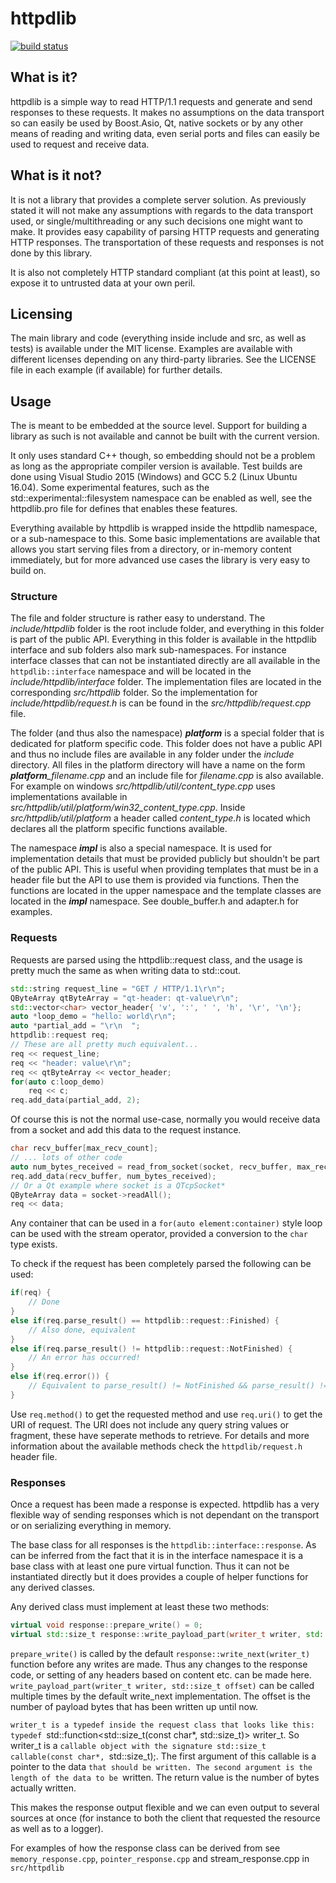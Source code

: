 # httpdlib
[![build status](https://gitlab.com/Shakti213/httpdlib/badges/master/build.svg "Build status")](https://gitlab.com/Shakti213/httpdlib/commits/master)

## What is it?
httpdlib is a simple way to read HTTP/1.1 requests and generate and send
responses to these requests. It makes no assumptions on the data transport so
can easily be used by Boost.Asio, Qt, native sockets or by any other means of
reading and writing data, even serial ports and files can easily be used to
request and receive data.

## What is it not?
It is not a library that provides a complete server solution. As previously
stated it will not make any assumptions with regards to the data transport used,
or single/multithreading or any such decisions one might want to make. It
provides easy capability of parsing HTTP requests and generating HTTP responses.
The transportation of these requests and responses is not done by this library.

It is also not completely HTTP standard compliant (at this point at least), so
expose it to untrusted data at your own peril.

## Licensing
The main library and code (everything inside include and src, as well as tests)
is available under the MIT license. Examples are available with different
licenses depending on any third-party libraries. See the LICENSE file in each
example (if available) for further details.


## Usage
The is meant to be embedded at the source level. Support for building a library
as such is not available and cannot be built with the current version.

It only uses standard C++ though, so embedding should not be a problem as long
as the appropriate compiler version is available. Test builds are done using
Visual Studio 2015 (Windows) and GCC 5.2 (Linux Ubuntu 16.04). Some experimental
features, such as the std::experimental::filesystem namespace can be enabled
as well, see the httpdlib.pro file for defines that enables these features.

Everything available by httpdlib is wrapped inside the httpdlib namespace, or a
sub-namespace to this. Some basic implementations are available that allows you
start serving files from a directory, or in-memory content immediately, but for
more advanced use cases the library is very easy to build on.

### Structure
The file and folder structure is rather easy to understand. The
*include/httpdlib* folder is the root include folder, and everything in this
folder is part of the public API. Everything in this folder is available in the
httpdlib interface and sub folders also mark sub-namespaces. For instance
interface classes that can not be instantiated directly are all available in the
`httpdlib::interface` namespace and will be located in the
*include/httpdlib/interface* folder. The implementation files are located in the
corresponding *src/httpdlib* folder. So the implementation for
*include/httpdlib/request.h* is can be found in the *src/httpdlib/request.cpp*
file.

The folder (and thus also the namespace) __*platform*__ is a special folder that
is dedicated for platform specific code. This folder does not have a public API
and thus no include files are available in any folder under the *include*
directory. All files in the platform directory will have a name on the form
*__platform__\_filename.cpp* and an include file for *filename.cpp* is also
available. For example on windows *src/httpdlib/util/content_type.cpp* uses
implementations available in *src/httpdlib/util/platform/win32_content_type.cpp*.
Inside *src/httpdlib/util/platform* a header called *content_type.h* is located
which declares all the platform specific functions available.

The namespace __*impl*__ is also a special namespace. It is used for implementation details that must be provided publicly but shouldn't be part of the public API. This is useful when providing templates that must be in a header file but the API to use them is provided via functions. Then the functions are located in the upper namespace and the template classes are located in the __*impl*__ namespace. See double_buffer.h and adapter.h for examples.

### Requests
Requests are parsed using the httpdlib::request class, and the usage is pretty
much the same as when writing data to std::cout.
``` c++
std::string request_line = "GET / HTTP/1.1\r\n";
QByteArray qtByteArray = "qt-header: qt-value\r\n";
std::vector<char> vector_header{ 'v', ':', ' ', 'h', '\r', '\n'};
auto *loop_demo = "hello: world\r\n";
auto *partial_add = "\r\n  ";
httpdlib::request req;
// These are all pretty much equivalent...
req << request_line;
req << "header: value\r\n";
req << qtByteArray << vector_header;
for(auto c:loop_demo)
    req << c;
req.add_data(partial_add, 2);
```

Of course this is not the normal use-case, normally you would receive data from
a socket and add this data to the request instance.
``` c++
char recv_buffer[max_recv_count];
// ... lots of other code
auto num_bytes_received = read_from_socket(socket, recv_buffer, max_recv_count);
req.add_data(recv_buffer, num_bytes_received);
// Or a Qt example where socket is a QTcpSocket*
QByteArray data = socket->readAll();
req << data;
```

Any container that can be used in a `for(auto element:container)` style loop can
be used with the stream operator, provided a conversion to the `char` type
exists.

To check if the request has been completely parsed the following can be used:
``` c++
if(req) {
    // Done
}
else if(req.parse_result() == httpdlib::request::Finished) {
    // Also done, equivalent
}
else if(req.parse_result() != httpdlib::request::NotFinished) {
    // An error has occurred!
}
else if(req.error()) {
    // Equivalent to parse_result() != NotFinished && parse_result() != Finished
}
```

Use `req.method()` to get the requested method and use `req.uri()` to get the
URI of request. The URI does not include any query string values or fragment,
these have seperate methods to retrieve. For details and more information about
the available methods check the `httpdlib/request.h` header file.

### Responses
Once a request has been made a response is expected. httpdlib has
a very flexible way of sending responses which is not dependant on the transport
or on serializing everything in memory.

The base class for all responses is the `httpdlib::interface::response`. As can
be inferred from the fact that it is in the interface namespace it is a base
class with at least one pure virtual function. Thus it can not be instantiated
directly but it does provides a couple of helper functions for any derived
classes.

Any derived class must implement at least these two methods:
``` c++
virtual void response::prepare_write() = 0;
virtual std::size_t response::write_payload_part(writer_t writer, std::size_t offset) = 0;
```

`prepare_write()` is called by the default `response::write_next(writer_t)`
function before any writes are made. Thus any changes to the response code, or
setting of any headers based on content etc. can be made here.
`write_payload_part(writer_t writer, std::size_t offset)` can be called
multiple times by the default write_next implementation. The offset is the
number of payload bytes that has been written up until now.

`writer_t is a typedef inside the request class that looks like this: typedef
`std::function<std::size_t(const char*, std::size_t)> writer_t. So writer_t is a
`callable object with the signature std::size_t callable(const char*,
`std::size_t);. The first argument of this callable is a pointer to the data
`that should be written. The second argument is the length of the data to be
`written. The return value is the number of bytes actually written.

This makes the response output flexible and we can even output to several
sources at once (for instance to both the client that requested the resource as
well as to a logger).

For examples of how the response class can be derived from see
`memory_response.cpp`, `pointer_response.cpp` and stream_response.cpp in
`src/httpdlib`
